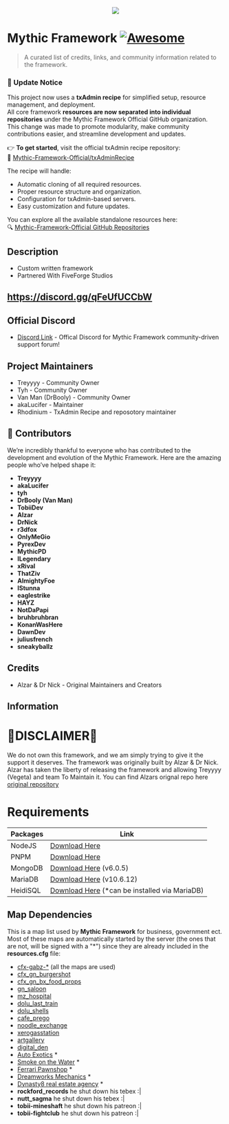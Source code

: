 <div align=center><img src="https://i.ibb.co/ZgkHWR6/uv0El0Z.jpg"></div>

# Mythic Framework [![Awesome](https://cdn.jsdelivr.net/gh/sindresorhus/awesome@d7305f38d29fed78fa85652e3a63e154dd8e8829/media/badge.svg)](https://github.com/sindresorhus/awesome#readme)
> A curated list of credits, links, and community information related to the framework.

### 🚀 Update Notice

This project now uses a **txAdmin recipe** for simplified setup, resource management, and deployment.  
All core framework **resources are now separated into individual repositories** under the Mythic Framework Official GitHub organization.  
This change was made to promote modularity, make community contributions easier, and streamline development and updates.

👉 **To get started**, visit the official txAdmin recipe repository:  
🔗 [Mythic-Framework-Official/txAdminRecipe](https://github.com/Mythic-Framework-Official/txAdminRecipe)

The recipe will handle:
- Automatic cloning of all required resources.
- Proper resource structure and organization.
- Configuration for txAdmin-based servers.
- Easy customization and future updates.

You can explore all the available standalone resources here:  
🔍 [Mythic-Framework-Official GitHub Repositories](https://github.com/orgs/Mythic-Framework-Official/repositories)

## Description

- Custom written framework  
- Partnered With FiveForge Studios  

## https://discord.gg/qFeUfUCCbW

## Official Discord
- [Discord Link](https://discord.gg/N2JARAe8Rp) - Offical Discord for Mythic Framework community-driven support forum!

## Project Maintainers
- Treyyyy - Community Owner
- Tyh - Community Owner
- Van Man (DrBooly) - Community Owner
- akaLucifer - Maintainer
- Rhodinium - TxAdmin Recipe and reposotory maintainer

## 👥 Contributors

We’re incredibly thankful to everyone who has contributed to the development and evolution of the Mythic Framework. Here are the amazing people who’ve helped shape it:

- **Treyyyy**
- **akaLucifer**
- **tyh**
- **DrBooly (Van Man)**
- **TobiiDev**
- **Alzar**
- **DrNick**
- **r3dfox**
- **OnlyMeGio**
- **PyrexDev**
- **MythicPD**
- **ILegendary**
- **xRival**
- **ThatZiv**
- **AlmightyFoe**
- **IStunna**
- **eaglestrike**
- **HAYZ**
- **NotDaPapi**
- **bruhbruhbran**
- **KonanWasHere**
- **DawnDev**
- **juliusfrench**
- **sneakyballz**

## Credits
- Alzar & Dr Nick - Original Maintainers and Creators

## Information

# 🚧DISCLAIMER🚧
We do not own this framework, and we am simply trying to give it the support it deserves. The framework was originally built by Alzar & Dr Nick. Alzar has taken the liberty of releasing the framework and allowing Treyyyy (Vegeta) and team To Maintain it. You can find Alzars orignal repo here [original repository](https://github.com/Alzar/mythic-framework) 

# Requirements 
| Packages          | Link                                                                |
| ----------------- | ------------------------------------------------------------------ |
| NodeJS | [Download Here](https://nodejs.org/en/download?text=+) |
| PNPM | [Download Here](https://pnpm.io/installation) |
| MongoDB | [Download Here](https://www.mongodb.com/try/download/community) (v6.0.5) |
| MariaDB | [Download Here](https://mariadb.org/download/?t=mariadb&p=mariadb&r=10.6.12&os=windows&cpu=x86_64&pkg=msi&m=acorn) (v10.6.12)
| HeidiSQL | [Download Here](https://www.heidisql.com/download.php) (*can be installed via MariaDB)

## Map Dependencies
This is a map list used by **Mythic Framework** for business, government ect.
Most of these maps are automatically started by the server (the ones that are not, will be signed with a "*") since they are already included in the **resources.cfg** file:

- [cfx-gabz-*](https://fivem.gabzv.com/category/subscription) (all the maps are used)
- [cfx_gn_burgershot](https://gnstud.io/products/burgershot)
- [cfx_gn_bx_food_props](https://gnstud.io/collections/props)
- [gn_saloon](https://gnstud.io/products/black-woods-saloon)
- [mz_hospital](https://gnstud.io/collections/medical/products/mount-zonah-hospital)
- [dolu_last_train](https://dolu.tebex.io/package/4465265)
- [dolu_shells](https://dolu.tebex.io/package/5141128)
- [cafe_prego](https://artex.tebex.io/package/6084340)
- [noodle_exchange](https://fivem.map4all-shop.com/package/4967545)
- [xerogasstation](https://fivem.map4all-shop.com/package/5342855)
- [artgallery](https://www.k4mb1maps.com/package/4672250)
- [digital_den](https://patoche-mapping.tebex.io/package/5171582)
- [Auto Exotics](https://lb-customs.tebex.io/package/4339272) *
- [Smoke on the Water](https://mrhunter.tebex.io/package/5198707) *
- [Ferrari Pawnshop](https://www.k4mb1maps.com/package/4672248) *
- [Dreamworks Mechanics](https://juniors-interiors.tebex.io/category/1930382) *
- [Dynasty8 real estate agency](https://forum.cfx.re/t/mlo-dynasty8-real-estate-agency/1842152) *
- **rockford_records** he shut down his tebex :|
- **nutt_sagma** he shut down his tebex :|
- **tobii-mineshaft** he shut down his patreon :|
- **tobii-fightclub** he shut down his patreon :|
